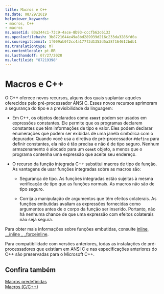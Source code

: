 ```yaml
---
title: Macros e C++
ms.date: 08/29/2019
helpviewer_keywords:
- macros, C++
- macros
ms.assetid: 83a344c1-73c9-4ace-8b93-cccfb62c6133
ms.openlocfilehash: 3b8721644e49a8bd289939d216c233da3286fd0a
ms.sourcegitcommit: 1f009ab0f2cc4a177f2d1353d5a38f164612bdb1
ms.translationtype: MT
ms.contentlocale: pt-BR
ms.lasthandoff: 07/27/2020
ms.locfileid: "87219398"
---
```

# <a name="macros-and-c"></a>Macros e C++

O C++ oferece novos recursos, alguns dos quais suplantar aqueles oferecidos pelo pré-processador ANSI C. Esses novos recursos aprimoram a segurança do tipo e a previsibilidade da linguagem:

- Em C++, os objetos declarados como **`const`** podem ser usados em expressões constantes. Ele permite que os programas declarem constantes que têm informações de tipo e valor. Eles podem declarar enumerações que podem ser exibidas de uma janela simbólica com o depurador. Quando você usa a diretiva de pré-processador `#define` para definir constantes, ela não é tão precisa e não é de tipo seguro. Nenhum armazenamento é alocado para um **`const`** objeto, a menos que o programa contenha uma expressão que aceite seu endereço.

- O recurso da função integrada C++ substitui macros de tipo de função. As vantagens de usar funções integradas sobre as macros são:

  - Segurança de tipo. As funções integradas estão sujeitas à mesma verificação de tipo que as funções normais. As macros não são de tipo seguro.

  - Corrija a manipulação de argumentos que têm efeitos colaterais. As funções embutidas avaliam as expressões fornecidas como argumentos antes de o corpo da função ser inserido. Portanto, não há nenhuma chance de que uma expressão com efeitos colaterais não seja segura.

Para obter mais informações sobre funções embutidas, consulte [inline, __inline \_ _forceinline](../cpp/inline-functions-cpp.md).

Para compatibilidade com versões anteriores, todas as instalações de pré-processadores que existiam em ANSI C e nas especificações anteriores do C++ são preservadas para o Microsoft C++.

## <a name="see-also"></a>Confira também

[Macros predefinidas](../preprocessor/predefined-macros.md)\
[Macros (C/C++)](../preprocessor/macros-c-cpp.md)
